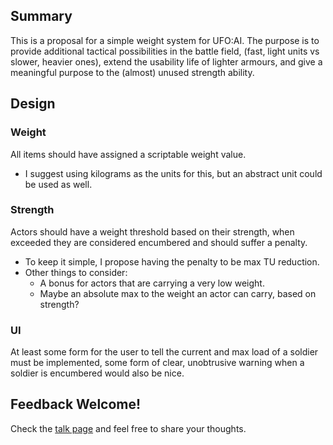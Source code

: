 ## Summary

This is a proposal for a simple weight system for UFO:AI. The purpose is
to provide additional tactical possibilities in the battle field, (fast,
light units vs slower, heavier ones), extend the usability life of
lighter armours, and give a meaningful purpose to the (almost) unused
strength ability.

## Design

### Weight

All items should have assigned a scriptable weight value.

- I suggest using kilograms as the units for this, but an abstract unit
  could be used as well.

### Strength

Actors should have a weight threshold based on their strength, when
exceeded they are considered encumbered and should suffer a penalty.

- To keep it simple, I propose having the penalty to be max TU
  reduction.
- Other things to consider:
  - A bonus for actors that are carrying a very low weight.
  - Maybe an absolute max to the weight an actor can carry, based on
    strength?

### UI

At least some form for the user to tell the current and max load of a
soldier must be implemented, some form of clear, unobtrusive warning
when a soldier is encumbered would also be nice.

## Feedback Welcome!

Check the [talk
page](Talk:Proposals/Strength,_Weight_and_Equipment "wikilink") and feel
free to share your thoughts.